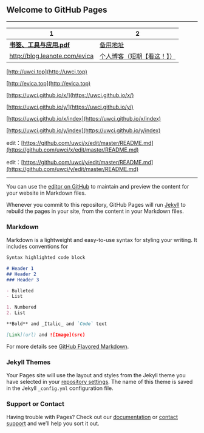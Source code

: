 ## Welcome to GitHub Pages

---

1|2
---|--
**[书签、工具与应用.pdf](http://leanote.com/api/file/getAttach?fileId=5c46276dab6441152a00154b)**|[备用地址](https://uwci.github.io/x/Documents/书签、工具与应用.pdf)
http://blog.leanote.com/evica | [个人博客（短期【看这！】）](http://blog.leanote.com/evica)

[http://uwci.top](http://uwci.top)

[http://evica.top](http://evica.top)

[https://uwci.github.io/x/](https://uwci.github.io/x/)

[https://uwci.github.io/y/](https://uwci.github.io/y/)

[https://uwci.github.io/x/index](https://uwci.github.io/x/index)

[https://uwci.github.io/y/index](https://uwci.github.io/y/index)

edit：[https://github.com/uwci/x/edit/master/README.md](https://github.com/uwci/x/edit/master/README.md)

edit：[https://github.com/uwci/y/edit/master/README.md](https://github.com/uwci/y/edit/master/README.md)

---



You can use the [editor on GitHub](https://github.com/uwci/y/edit/master/README.md) to maintain and preview the content for your website in Markdown files.

Whenever you commit to this repository, GitHub Pages will run [Jekyll](https://jekyllrb.com/) to rebuild the pages in your site, from the content in your Markdown files.

### Markdown

Markdown is a lightweight and easy-to-use syntax for styling your writing. It includes conventions for

```markdown
Syntax highlighted code block

# Header 1
## Header 2
### Header 3

- Bulleted
- List

1. Numbered
2. List

**Bold** and _Italic_ and `Code` text

[Link](url) and ![Image](src)
```

For more details see [GitHub Flavored Markdown](https://guides.github.com/features/mastering-markdown/).

### Jekyll Themes

Your Pages site will use the layout and styles from the Jekyll theme you have selected in your [repository settings](https://github.com/uwci/y/settings). The name of this theme is saved in the Jekyll `_config.yml` configuration file.

### Support or Contact

Having trouble with Pages? Check out our [documentation](https://help.github.com/categories/github-pages-basics/) or [contact support](https://github.com/contact) and we’ll help you sort it out.
